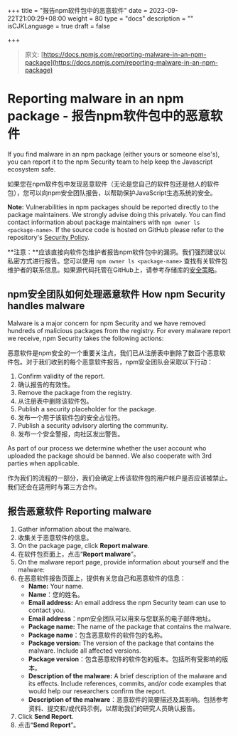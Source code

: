 +++
title = "报告npm软件包中的恶意软件"
date = 2023-09-22T21:00:29+08:00
weight = 80
type = "docs"
description = ""
isCJKLanguage = true
draft = false

+++

> 原文: [https://docs.npmjs.com/reporting-malware-in-an-npm-package](https://docs.npmjs.com/reporting-malware-in-an-npm-package)

# Reporting malware in an npm package - 报告npm软件包中的恶意软件

If you find malware in an npm package (either yours or someone else's), you can report it to the npm Security team to help keep the Javascript ecosystem safe.

​	如果您在npm软件包中发现恶意软件（无论是您自己的软件包还是他人的软件包），您可以向npm安全团队报告，以帮助保护JavaScript生态系统的安全。

**Note:** Vulnerabilities in npm packages should be reported directly to the package maintainers. We strongly advise doing this privately. You can find contact information about package maintainers with `npm owner ls <package-name>`. If the source code is hosted on GitHub please refer to the repository's [Security Policy](https://docs.github.com/en/free-pro-team@latest/github/managing-security-vulnerabilities/adding-a-security-policy-to-your-repository#about-security-policies).

**注意：**应该直接向软件包维护者报告npm软件包中的漏洞。我们强烈建议以私密方式进行报告。您可以使用 `npm owner ls <package-name>` 查找有关软件包维护者的联系信息。如果源代码托管在GitHub上，请参考存储库的[安全策略](https://docs.github.com/en/free-pro-team@latest/github/managing-security-vulnerabilities/adding-a-security-policy-to-your-repository#about-security-policies)。

## npm安全团队如何处理恶意软件 How npm Security handles malware

Malware is a major concern for npm Security and we have removed hundreds of malicious packages from the registry. For every malware report we receive, npm Security takes the following actions:

​	恶意软件是npm安全的一个重要关注点，我们已从注册表中删除了数百个恶意软件包。对于我们收到的每个恶意软件报告，npm安全团队会采取以下行动：

1. Confirm validity of the report.
2. 确认报告的有效性。
3. Remove the package from the registry.
4. 从注册表中删除该软件包。
5. Publish a security placeholder for the package.
6. 发布一个用于该软件包的安全占位符。
7. Publish a security advisory alerting the community.
8. 发布一个安全警报，向社区发出警告。

As part of our process we determine whether the user account who uploaded the package should be banned. We also cooperate with 3rd parties when applicable.

​	作为我们的流程的一部分，我们会确定上传该软件包的用户帐户是否应该被禁止。我们还会在适用时与第三方合作。

## 报告恶意软件 Reporting malware

1. Gather information about the malware.
2. 收集关于恶意软件的信息。
3. On the package page, click **Report malware**.
4. 在软件包页面上，点击“**Report malware**”。
5. On the malware report page, provide information about yourself and the malware:
6. 在恶意软件报告页面上，提供有关您自己和恶意软件的信息：
   - **Name:** Your name.
   - **Name**：您的姓名。
   - **Email address:** An email address the npm Security team can use to contact you.
   - **Email address**：npm安全团队可以用来与您联系的电子邮件地址。
   - **Package name:** The name of the package that contains the malware.
   - **Package name**：包含恶意软件的软件包的名称。
   - **Package version:** The version of the package that contains the malware. Include all affected versions.
   - **Package version**：包含恶意软件的软件包的版本。包括所有受影响的版本。
   - **Description of the malware:** A brief description of the malware and its effects. Include references, commits, and/or code examples that would help our researchers confirm the report.
   - **Description of the malware**：恶意软件的简要描述及其影响。包括参考资料、提交和/或代码示例，以帮助我们的研究人员确认报告。
7. Click **Send Report**.
8. 点击“**Send Report**”。
